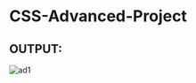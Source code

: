 # CSS-Advanced-Project

## OUTPUT:

![ad1](https://github.com/Ishu-Vasanth/CSS-Advanced-Project/assets/94154614/6dc3f652-5045-4f4f-8596-d605f6644531)
